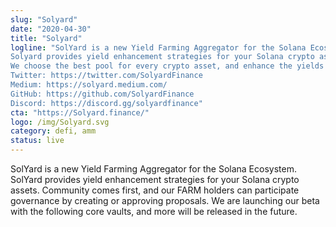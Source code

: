 ```yaml
---
slug: "Solyard"
date: "2020-04-30"
title: "Solyard"
logline: "SolYard is a new Yield Farming Aggregator for the Solana Ecosystem. 
Solyard provides yield enhancement strategies for your Solana crypto assets. We auto compound Solana SPL Crypto Assets, enhancing your yields in underlying vaults and liquidity pools in Raydium or Serum AMMs. 
We choose the best pool for every crypto asset, and enhance the yields using our smart contracts and auto compounding. Users do not need much DeFi knowledge, relying on us to optimize their yields for passive income.
Twitter: https://twitter.com/SolyardFinance
Medium: https://solyard.medium.com/
GitHub: https://github.com/SolyardFinance
Discord: https://discord.gg/solyardfinance"
cta: "https://Solyard.finance/"
logo: /img/Solyard.svg
category: defi, amm
status: live
---
```


SolYard is a new Yield Farming Aggregator for the Solana Ecosystem. SolYard provides yield enhancement strategies for your Solana crypto assets. Community comes first, and our FARM holders can participate governance by creating or approving proposals. We are launching our beta with the following core vaults, and more will be released in the future.
